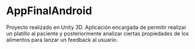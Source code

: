 # AppFinalAndroid
Proyecto realizado en Unity 3D. Aplicación encargada de permitir realizar un platillo al paciente y posteriormente analizar ciertas propiedades de los alimentos para lanzar un feedback al usuario.
